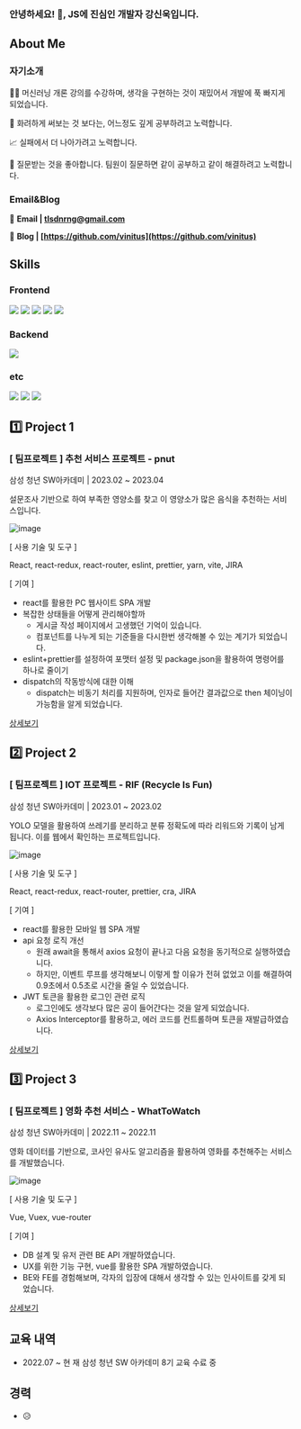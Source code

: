 ### 안녕하세요! 👋, JS에 진심인 개발자 강신욱입니다.

<!--
**vinitus/vinitus** is a ✨ _special_ ✨ repository because its `README.md` (this file) appears on your GitHub profile.

Here are some ideas to get you started:

- 🔭 I’m currently working on ...
- 🌱 I’m currently learning ...
- 👯 I’m looking to collaborate on ...
- 🤔 I’m looking for help with ...
- 💬 Ask me about ...
- 📫 How to reach me: ...
- 😄 Pronouns: ...
- ⚡ Fun fact: ...
-->
## About Me

### 자기소개

👨‍💻 머신러닝 개론 강의를 수강하며, 생각을 구현하는 것이 재밌어서 개발에 푹 빠지게 되었습니다.

🔎 화려하게 써보는 것 보다는, 어느정도 깊게 공부하려고 노력합니다.

📈 실패에서 더 나아가려고 노력합니다.

🤔 질문받는 것을 좋아합니다. 팀원이 질문하면 같이 공부하고 같이 해결하려고 노력합니다.

### Email&Blog

📧 **Email | tlsdnrng@gmail.com**

📒 **Blog | [https://github.com/vinitus](https://github.com/vinitus)**

## Skills

### Frontend

<img src="https://img.shields.io/badge/JAVASCRIPT-F7DF1E?style=for-the-badge&logo=javascript&logoColor=white"> <img src="https://img.shields.io/badge/REACT-61DAFB?style=for-the-badge&logo=react&logoColor=white"> <img src="https://img.shields.io/badge/VUE.JS-4FC08D?style=for-the-badge&logo=vue.js&logoColor=white"> <img src="https://img.shields.io/badge/HTML5-E34F26?style=for-the-badge&logo=HTML5&logoColor=white"> <img src="https://img.shields.io/badge/CSS3-1572B6?style=for-the-badge&logo=CSS3&logoColor=white">

### Backend

<img src="https://img.shields.io/badge/DJANGO-092E20?style=for-the-badge&logo=django&logoColor=white">

### etc

<img src="https://img.shields.io/badge/JIRA-0052CC?style=for-the-badge&logo=jirasoftware&logoColor=white"> <img src="https://img.shields.io/badge/GIT-F05032?style=for-the-badge&logo=git&logoColor=white"> <img src="https://img.shields.io/badge/PYTHON-3776AB?style=for-the-badge&logo=python&logoColor=white">


## 1️⃣ Project 1


### [ 팀프로젝트 ] 추천 서비스 프로젝트 - pnut

삼성 청년 SW아카데미 | 2023.02 ~ 2023.04

설문조사 기반으로 하여 부족한 영양소를 찾고 이 영양소가 많은 음식을 추천하는 서비스입니다.

![image](https://user-images.githubusercontent.com/97886013/232408236-ff8d2228-30d0-4c2a-8db9-e6cb7e65910a.png)

[ 사용 기술 및 도구 ]

React, react-redux, react-router, eslint, prettier, yarn, vite, JIRA

[ 기여 ]

- react를 활용한 PC 웹사이트 SPA 개발
- 복잡한 상태들을 어떻게 관리해야할까
    - 게시글 작성 페이지에서 고생했던 기억이 있습니다.
    - 컴포넌트를 나누게 되는 기준들을 다시한번 생각해볼 수 있는 계기가 되었습니다.
- eslint+prettier를 설정하여 포맷터 설정 및 package.json을 활용하여 명령어를 하나로 줄이기
- dispatch의 작동방식에 대한 이해
    - dispatch는 비동기 처리를 지원하며, 인자로 들어간 결과값으로 then 체이닝이 가능함을 알게 되었습니다.

[상세보기](https://www.notion.so/pnut-dc5f6d78f62a44ce9e68b6cb255db9aa)

## 2️⃣ Project 2


### [ 팀프로젝트 ] IOT 프로젝트 - RIF (Recycle Is Fun)

삼성 청년 SW아카데미 | 2023.01 ~ 2023.02

YOLO 모델을 활용하여 쓰레기를 분리하고 분류 정확도에 따라 리워드와 기록이 남게 됩니다. 이를 웹에서 확인하는 프로젝트입니다.

![image](https://user-images.githubusercontent.com/97886013/232408568-7516c64a-dc4a-465d-a13a-99f8ac9b4ba8.png)

[ 사용 기술 및 도구 ]

React, react-redux, react-router, prettier, cra, JIRA

[ 기여 ]

- react를 활용한 모바일 웹 SPA 개발
- api 요청 로직 개선
    - 원래 await을 통해서 axios 요청이 끝나고 다음 요청을 동기적으로 실행하였습니다.
    - 하지만, 이벤트 루프를 생각해보니 이렇게 할 이유가 전혀 없었고 이를 해결하여 0.9초에서 0.5초로 시간을 줄일 수 있었습니다.
- JWT 토큰을 활용한 로그인 관련 로직
    - 로그인에도 생각보다 많은 공이 들어간다는 것을 알게 되었습니다.
    - Axios Interceptor를 활용하고, 에러 코드를 컨트롤하며 토큰을 재발급하였습니다.

[상세보기](https://www.notion.so/RIF-d96d70a9c24e4297b8bd593bac4eb279)

## 3️⃣ Project 3


### [ 팀프로젝트 ] 영화 추천 서비스 - WhatToWatch

삼성 청년 SW아카데미 | 2022.11 ~ 2022.11

영화 데이터를 기반으로, 코사인 유사도 알고리즘을 활용하여 영화를 추천해주는 서비스를 개발했습니다.

![image](https://user-images.githubusercontent.com/97886013/232408583-6e450526-cdc2-452b-b735-fb372938efc8.png)


[ 사용 기술 및 도구 ]

Vue, Vuex, vue-router

[ 기여 ]

- DB 설계 및 유저 관련 BE API 개발하였습니다.
- UX를 위한 기능 구현, vue를 활용한 SPA 개발하였습니다.
- BE와 FE를 경험해보며, 각자의 입장에 대해서 생각할 수 있는 인사이트를 갖게 되었습니다.

[상세보기](https://www.notion.so/WhatToWatch-d5be35df4b85405c92ade7521dfb43e7)

## 교육 내역

- 2022.07 ~ 현     재    삼성 청년 SW 아카데미 8기 교육 수료 중

## 경력

- 😥
